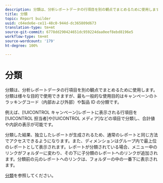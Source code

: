 ```yaml
---
description: 分類は、分析レポートデータの行項目を別の観点でまとめるために使用します。分類は様々な目的で使用できますが、最も一般的な使用目的はキャンペーンのトラッキングコード（内部および外部）や製品 ID の分類です。
title: 分類
topic: Report builder
uuid: c64ede6e-ce11-48c0-944d-dc365809d673
translation-type: tm+mt
source-git-commit: 6778dd290424651dc959224daa0eef8ebd8196e5
workflow-type: tm+mt
source-wordcount: '179'
ht-degree: 100%

---
```



# 分類

分類は、分析レポートデータの行項目を別の観点でまとめるために使用します。分類は様々な目的で使用できますが、最も一般的な使用目的はキャンペーンのトラッキングコード（内部および外部）や製品 ID の分類です。

例えば、[!UICONTROL キャンペーン]レポートに表示される行項目を[!UICONTROL 担当者]や[!UICONTROL メディア]などの項目で分類し、合計値や内訳の表示が可能です。

分類した結果、独立したレポートが生成されるため、通常のレポートと同じ方法でアクセスできるようになります。また、ディメンションはグループ内で最上位のレポートとして表示されます。レポートが分類されている場合、メニュー中のリンクがフォルダーに変わり、その下に子分類のレポートへのリンクが追加されます。分類前の元のレポートへのリンクは、フォルダーの中の一番下に表示されます。

[分類](/help/components/classifications/c-classifications.md)を参照してください。
